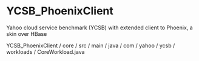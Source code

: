 YCSB_PhoenixClient
==================

Yahoo cloud service benchmark (YCSB) with extended client to Phoenix, a skin over HBase

YCSB_PhoenixClient / core / src / main / java / com / yahoo / ycsb / workloads / CoreWorkload.java 
